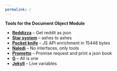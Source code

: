 ```yaml
---
permalink: /
---
```

**Tools for the Document Object Module**

- **[Reddizza](https://petrosh.github.io/domtools/reddizza)** – Get reddit as json
- **[Star system](https://petrosh.github.io/domtools/starsystem)** – ashes to ashes
- **[Pocket knife](https://petrosh.github.io/domtools/pocketknife)** – JS API enrichment in 15448 bytes
- **[Naledi](https://petrosh.github.io/domtools/prometto)** – No interfaces, only tools
- **[Prometto](https://petrosh.github.io/domtools/prometto)** – Promise request and print a json book
- **[G](https://petrosh.github.io/domtools/G)** – All is one
- **[Jekyll](https://petrosh.github.io/domtools/jekyll)** – Live variables
